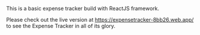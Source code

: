 This is a basic expense tracker build with ReactJS framework.

Please check out the live version at https://expensetracker-8bb26.web.app/
to see the Expense Tracker in all of its glory.

